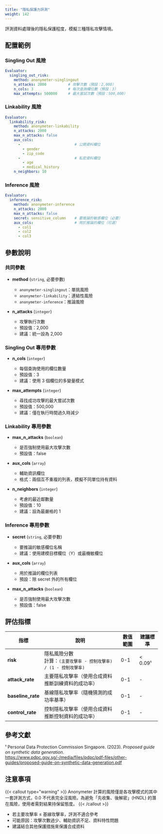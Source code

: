 ```yaml
---
title: "隱私保護力評測"
weight: 142
---
```


評測資料處理後的隱私保護程度，模擬三種隱私攻擊情境。

## 配置範例

### Singling Out 風險

```yaml
Evaluator:
  singling_out_risk:
    method: anonymeter-singlingout
    n_attacks: 2000          # 攻擊次數（預設：2,000）
    n_cols: 3                # 每次查詢欄位數（預設：3）
    max_attempts: 500000     # 最大嘗試次數（預設：500,000）
```

### Linkability 風險

```yaml
Evaluator:
  linkability_risk:
    method: anonymeter-linkability
    n_attacks: 2000
    max_n_attacks: false
    aux_cols:
      -                         # 公開資料欄位
        - gender
        - zip_code
      -                         # 私密資料欄位
        - age
        - medical_history
    n_neighbors: 10
```

### Inference 風險

```yaml
Evaluator:
  inference_risk:
    method: anonymeter-inference
    n_attacks: 2000
    max_n_attacks: false
    secret: sensitive_column    # 要推論的敏感欄位（必要）
    aux_cols:                   # 用於推論的欄位（可選）
      - col1
      - col2
      - col3
```

## 參數說明

### 共同參數

- **method** (`string`, 必要參數)
  - `anonymeter-singlingout`：單挑風險
  - `anonymeter-linkability`：連結性風險
  - `anonymeter-inference`：推論風險

- **n_attacks** (`integer`)
  - 攻擊執行次數
  - 預設值：2,000
  - 建議：統一設為 2,000

### Singling Out 專用參數

- **n_cols** (`integer`)
  - 每個查詢使用的欄位數量
  - 預設值：3
  - 建議：使用 3 個欄位的多變量模式

- **max_attempts** (`integer`)
  - 尋找成功攻擊的最大嘗試次數
  - 預設值：500,000
  - 建議：僅在執行時間過久時減少

### Linkability 專用參數

- **max_n_attacks** (`boolean`)
  - 是否強制使用最大攻擊次數
  - 預設值：false

- **aux_cols** (`array`)
  - 輔助資訊欄位
  - 格式：兩個互不重複的列表，模擬不同單位持有資料

- **n_neighbors** (`integer`)
  - 考慮的最近鄰數量
  - 預設值：10
  - 建議：設為最嚴格的 1

### Inference 專用參數

- **secret** (`string`, 必要參數)
  - 要推論的敏感欄位名稱
  - 建議：使用建模目標欄位（Y）或最機敏欄位

- **aux_cols** (`array`)
  - 用於推論的欄位列表
  - 預設：除 secret 外的所有欄位

- **max_n_attacks** (`boolean`)
  - 是否強制使用最大攻擊次數
  - 預設值：false

## 評估指標

| 指標 | 說明 | 數值範圍 | 建議標準 |
|-----|------|---------|---------|
| **risk** | 隱私風險分數<br>計算：`(主要攻擊率 - 控制攻擊率) / (1 - 控制攻擊率)` | 0-1 | < 0.09¹ |
| **attack_rate** | 主要隱私攻擊率（使用合成資料推斷訓練資料的成功率） | 0-1 | - |
| **baseline_rate** | 基線隱私攻擊率（隨機猜測的成功率基準） | 0-1 | - |
| **control_rate** | 控制隱私攻擊率（使用合成資料推斷控制資料的成功率） | 0-1 | - |

## 參考文獻

¹ Personal Data Protection Commission Singapore. (2023). *Proposed guide on synthetic data generation*. https://www.pdpc.gov.sg/-/media/files/pdpc/pdf-files/other-guides/proposed-guide-on-synthetic-data-generation.pdf

## 注意事項

{{< callout type="warning" >}}
Anonymeter 計算的風險僅是各攻擊模式的其中一套評測方式，0.0 不代表完全沒風險。為避免「先收集、後解密」(HNDL) 的潛在風險，使用者需對結果持保留態度。
{{< /callout >}}

- 若主要攻擊率 ≤ 基線攻擊率，評測不適合參考
- 可能原因：攻擊次數過少、輔助資訊不足、資料特性問題
- 建議結合其他保護措施來保護合成資料
